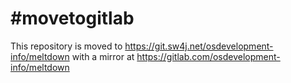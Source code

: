 # #movetogitlab

This repository is moved to https://git.sw4j.net/osdevelopment-info/meltdown with a mirror at
https://gitlab.com/osdevelopment-info/meltdown
